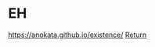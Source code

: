 # EH
https://anokata.github.io/existence/
<a href="https://anokata.github.io/existence/">Return</a>
